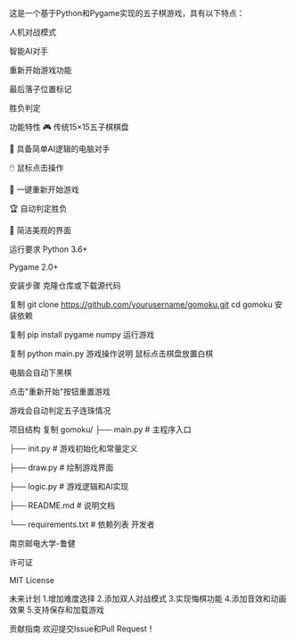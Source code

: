 这是一个基于Python和Pygame实现的五子棋游戏，具有以下特点：

人机对战模式

智能AI对手

重新开始游戏功能

最后落子位置标记

胜负判定

功能特性
🎮 传统15×15五子棋棋盘

🤖 具备简单AI逻辑的电脑对手

🖱️ 鼠标点击操作

🔄 一键重新开始游戏

🏆 自动判定胜负

🎨 简洁美观的界面

运行要求
Python 3.6+

Pygame 2.0+

安装步骤
克隆仓库或下载源代码

复制
git clone https://github.com/yourusername/gomoku.git
cd gomoku
安装依赖

复制
pip install pygame numpy
运行游戏

复制
python main.py
游戏操作说明
鼠标点击棋盘放置白棋

电脑会自动下黑棋

点击"重新开始"按钮重置游戏

游戏会自动判定五子连珠情况

项目结构
复制
gomoku/
├── main.py          # 主程序入口

├── init.py          # 游戏初始化和常量定义

├── draw.py          # 绘制游戏界面

├── logic.py         # 游戏逻辑和AI实现

├── README.md        # 说明文档

└── requirements.txt # 依赖列表
开发者

南京邮电大学-鲁健

许可证

MIT License

未来计划
1.增加难度选择
2.添加双人对战模式
3.实现悔棋功能
4.添加音效和动画效果
5.支持保存和加载游戏

贡献指南
欢迎提交Issue和Pull Request！

